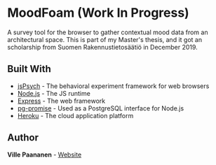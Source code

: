 # MoodFoam (Work In Progress)

A survey tool for the browser to gather  contextual mood data from an architectural space. This is part of my Master's thesis, and it got an scholarship from Suomen Rakennustietosäätiö in December 2019. 

## Built With

* [jsPsych](https://www.jspsych.org/) - The behavioral experiment framework for web browsers
* [Node.js](https://nodejs.org/en/) - The JS runtime
* [Express](https://expressjs.com/) - The web framework
* [pg-promise](https://github.com/vitaly-t/pg-promise) - Used as a PostgreSQL interface for Node.js
* [Heroku](https://dashboard.heroku.com/) - The cloud application platform


## Author

**Ville Paananen** - [Website](villepaananen.com)





